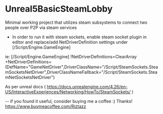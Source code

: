 # Unreal5BasicSteamLobby
Minimal working project that utilizes steam subsystems to connect two people over P2P via steam services

- In order to run it with steam sockets, enable steam socket plugin in editor and replace/add NetDriverDefinition settings under [/Script/Engine.GameEngine]

ie:
[/Script/Engine.GameEngine]
!NetDriverDefinitions=ClearArray
+NetDriverDefinitions=(DefName="GameNetDriver",DriverClassName="/Script/SteamSockets.SteamSocketsNetDriver",DriverClassNameFallback="/Script/SteamSockets.SteamNetSocketsNetDriver")

As per unreal docs ( https://docs.unrealengine.com/4.26/en-US/InteractiveExperiences/Networking/HowTo/SteamSockets/ )


-- if you found it useful, consider buying me a coffee :) Thanks!
https://www.buymeacoffee.com/Riztazz
